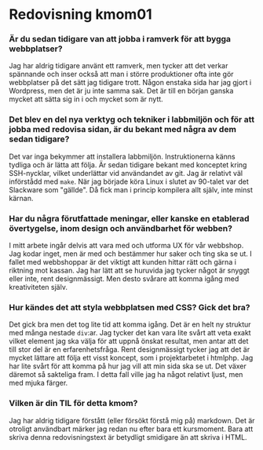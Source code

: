 ---
---
# Redovisning kmom01

### Är du sedan tidigare van att jobba i ramverk för att bygga webbplatser?
Jag har aldrig tidigare använt ett ramverk, men tycker att det verkar spännande och inser också att man i större produktioner ofta inte gör webbplatser på det sätt jag tidigare trott.
Någon enstaka sida har jag gjort i Wordpress, men det är ju inte samma sak.
Det är till en början ganska mycket att sätta sig in i och mycket som är nytt.

### Det blev en del nya verktyg och tekniker i labbmiljön och för att jobba med redovisa sidan, är du bekant med några av dem sedan tidigare?
Det var inga bekymmer att installera labbmiljön. Instruktionerna känns tydliga och är lätta att följa. Är sedan tidigare bekant med konceptet kring SSH-nycklar, vilket underlättar vid användandet av git.
Jag är relativt väl införstådd med `make`. När jag började köra Linux i slutet av 90-talet var det Slackware som "gällde". Då fick man i princip kompilera allt själv, inte minst kärnan.

### Har du några förutfattade meningar, eller kanske en etablerad övertygelse, inom design och användbarhet för webben?
I mitt arbete ingår delvis att vara med och utforma UX för vår webbshop. Jag kodar inget, men är med och bestämmer hur saker och ting ska se ut. I fallet med webbshoppar är det viktigt att kunden hittar rätt och gärna i riktning mot kassan. Jag har lätt att se huruvida jag tycker något är snyggt eller inte, rent designmässigt. Men desto svårare att komma igång med kreativiteten själv.

### Hur kändes det att styla webbplatsen med CSS? Gick det bra?
Det gick bra men det tog lite tid att komma igång. Det är en helt ny struktur med många nestade `div`:ar. Jag tycker det kan vara lite svårt att veta exakt vilket element jag ska välja för att uppnå önskat resultat, men antar att det till stor del är en erfarenhetsfråga.
Rent designmässigt tycker jag att det är mycket lättare att följa ett visst koncept, som i projektarbetet i htmlphp. Jag har lite svårt för att komma på hur jag vill att min sida ska se ut.
Det växer däremot så sakteliga fram. I detta fall ville jag ha något relativt ljust, men med mjuka färger.

### Vilken är din TIL för detta kmom?
Jag har aldrig tidigare förstått (eller försökt förstå mig på) markdown. Det är otroligt användbart märker jag redan nu efter bara ett kursmoment.
Bara att skriva denna redovisningstext är betydligt smidigare än att skriva i HTML.
